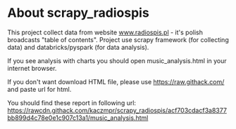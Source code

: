 # About scrapy_radiospis

This project collect data from website www.radiospis.pl - it's polish broadcasts "table of contents". 
Project use scrapy framework (for collecting data) and databricks/pyspark (for data analysis).

If you see analysis with charts you should open music_analysis.html in your internet browser. 

If you don't want download HTML file, please use https://raw.githack.com/ and paste url for html. 

You should find these report in following url: 
https://rawcdn.githack.com/kaczmpr/scrapy_radiospis/acf703cdacf3a8377bb899d4c78e0e1c907c13a1/music_analysis.html

